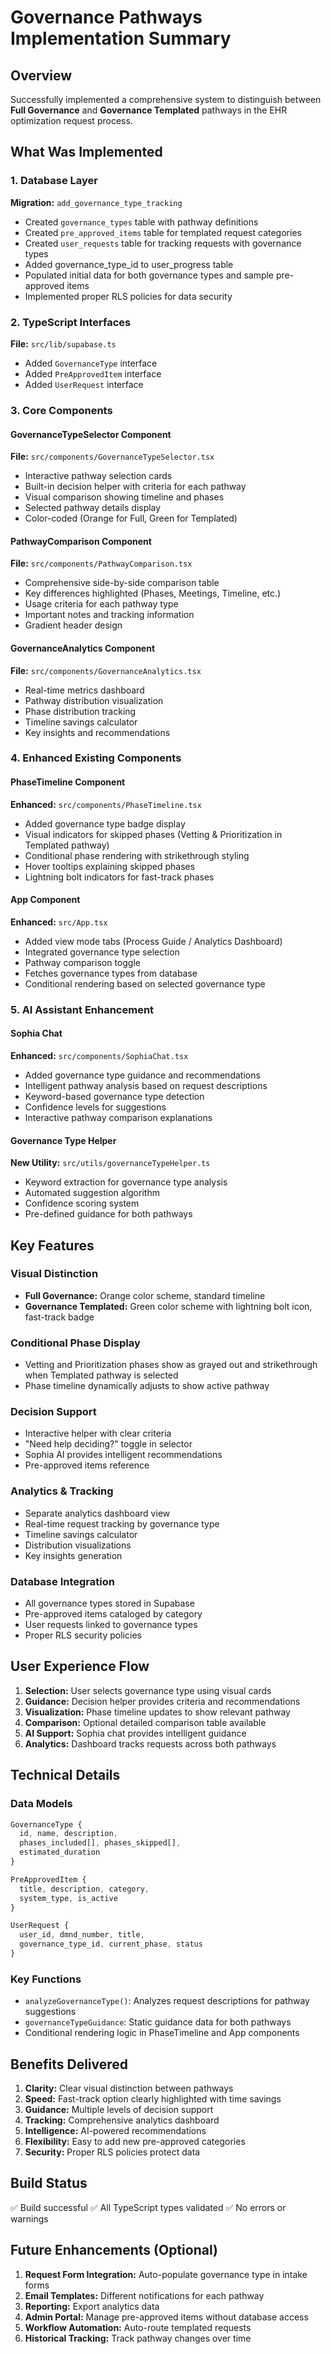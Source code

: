 # Governance Pathways Implementation Summary

## Overview
Successfully implemented a comprehensive system to distinguish between **Full Governance** and **Governance Templated** pathways in the EHR optimization request process.

## What Was Implemented

### 1. Database Layer
**Migration:** `add_governance_type_tracking`
- Created `governance_types` table with pathway definitions
- Created `pre_approved_items` table for templated request categories
- Created `user_requests` table for tracking requests with governance types
- Added governance_type_id to user_progress table
- Populated initial data for both governance types and sample pre-approved items
- Implemented proper RLS policies for data security

### 2. TypeScript Interfaces
**File:** `src/lib/supabase.ts`
- Added `GovernanceType` interface
- Added `PreApprovedItem` interface
- Added `UserRequest` interface

### 3. Core Components

#### GovernanceTypeSelector Component
**File:** `src/components/GovernanceTypeSelector.tsx`
- Interactive pathway selection cards
- Built-in decision helper with criteria for each pathway
- Visual comparison showing timeline and phases
- Selected pathway details display
- Color-coded (Orange for Full, Green for Templated)

#### PathwayComparison Component
**File:** `src/components/PathwayComparison.tsx`
- Comprehensive side-by-side comparison table
- Key differences highlighted (Phases, Meetings, Timeline, etc.)
- Usage criteria for each pathway type
- Important notes and tracking information
- Gradient header design

#### GovernanceAnalytics Component
**File:** `src/components/GovernanceAnalytics.tsx`
- Real-time metrics dashboard
- Pathway distribution visualization
- Phase distribution tracking
- Timeline savings calculator
- Key insights and recommendations

### 4. Enhanced Existing Components

#### PhaseTimeline Component
**Enhanced:** `src/components/PhaseTimeline.tsx`
- Added governance type badge display
- Visual indicators for skipped phases (Vetting & Prioritization in Templated pathway)
- Conditional phase rendering with strikethrough styling
- Hover tooltips explaining skipped phases
- Lightning bolt indicators for fast-track phases

#### App Component
**Enhanced:** `src/App.tsx`
- Added view mode tabs (Process Guide / Analytics Dashboard)
- Integrated governance type selection
- Pathway comparison toggle
- Fetches governance types from database
- Conditional rendering based on selected governance type

### 5. AI Assistant Enhancement

#### Sophia Chat
**Enhanced:** `src/components/SophiaChat.tsx`
- Added governance type guidance and recommendations
- Intelligent pathway analysis based on request descriptions
- Keyword-based governance type detection
- Confidence levels for suggestions
- Interactive pathway comparison explanations

#### Governance Type Helper
**New Utility:** `src/utils/governanceTypeHelper.ts`
- Keyword extraction for governance type analysis
- Automated suggestion algorithm
- Confidence scoring system
- Pre-defined guidance for both pathways

## Key Features

### Visual Distinction
- **Full Governance:** Orange color scheme, standard timeline
- **Governance Templated:** Green color scheme with lightning bolt icon, fast-track badge

### Conditional Phase Display
- Vetting and Prioritization phases show as grayed out and strikethrough when Templated pathway is selected
- Phase timeline dynamically adjusts to show active pathway

### Decision Support
- Interactive helper with clear criteria
- "Need help deciding?" toggle in selector
- Sophia AI provides intelligent recommendations
- Pre-approved items reference

### Analytics & Tracking
- Separate analytics dashboard view
- Real-time request tracking by governance type
- Timeline savings calculator
- Distribution visualizations
- Key insights generation

### Database Integration
- All governance types stored in Supabase
- Pre-approved items cataloged by category
- User requests linked to governance types
- Proper RLS security policies

## User Experience Flow

1. **Selection:** User selects governance type using visual cards
2. **Guidance:** Decision helper provides criteria and recommendations
3. **Visualization:** Phase timeline updates to show relevant pathway
4. **Comparison:** Optional detailed comparison table available
5. **AI Support:** Sophia chat provides intelligent guidance
6. **Analytics:** Dashboard tracks requests across both pathways

## Technical Details

### Data Models
```typescript
GovernanceType {
  id, name, description,
  phases_included[], phases_skipped[],
  estimated_duration
}

PreApprovedItem {
  title, description, category,
  system_type, is_active
}

UserRequest {
  user_id, dmnd_number, title,
  governance_type_id, current_phase, status
}
```

### Key Functions
- `analyzeGovernanceType()`: Analyzes request descriptions for pathway suggestions
- `governanceTypeGuidance`: Static guidance data for both pathways
- Conditional rendering logic in PhaseTimeline and App components

## Benefits Delivered

1. **Clarity:** Clear visual distinction between pathways
2. **Speed:** Fast-track option clearly highlighted with time savings
3. **Guidance:** Multiple levels of decision support
4. **Tracking:** Comprehensive analytics dashboard
5. **Intelligence:** AI-powered recommendations
6. **Flexibility:** Easy to add new pre-approved categories
7. **Security:** Proper RLS policies protect data

## Build Status
✅ Build successful
✅ All TypeScript types validated
✅ No errors or warnings

## Future Enhancements (Optional)

1. **Request Form Integration:** Auto-populate governance type in intake forms
2. **Email Templates:** Different notifications for each pathway
3. **Reporting:** Export analytics data
4. **Admin Portal:** Manage pre-approved items without database access
5. **Workflow Automation:** Auto-route templated requests
6. **Historical Tracking:** Track pathway changes over time
